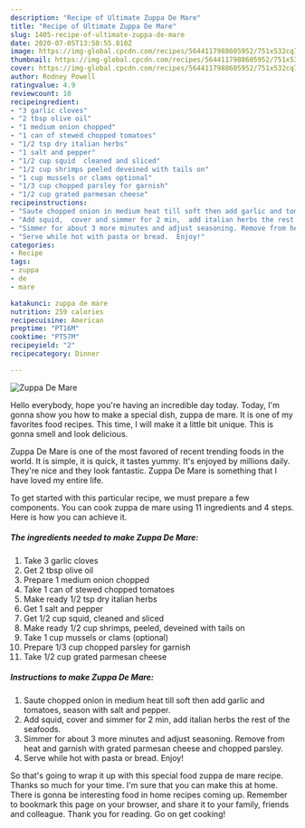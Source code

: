 ```yaml
---
description: "Recipe of Ultimate Zuppa De Mare"
title: "Recipe of Ultimate Zuppa De Mare"
slug: 1405-recipe-of-ultimate-zuppa-de-mare
date: 2020-07-05T13:50:55.810Z
image: https://img-global.cpcdn.com/recipes/5644117988605952/751x532cq70/zuppa-de-mare-recipe-main-photo.jpg
thumbnail: https://img-global.cpcdn.com/recipes/5644117988605952/751x532cq70/zuppa-de-mare-recipe-main-photo.jpg
cover: https://img-global.cpcdn.com/recipes/5644117988605952/751x532cq70/zuppa-de-mare-recipe-main-photo.jpg
author: Rodney Powell
ratingvalue: 4.9
reviewcount: 10
recipeingredient:
- "3 garlic cloves"
- "2 tbsp olive oil"
- "1 medium onion chopped"
- "1 can of stewed chopped tomatoes"
- "1/2 tsp dry italian herbs"
- "1 salt and pepper"
- "1/2 cup squid  cleaned and sliced"
- "1/2 cup shrimps peeled deveined with tails on"
- "1 cup mussels or clams optional"
- "1/3 cup chopped parsley for garnish"
- "1/2 cup grated parmesan cheese"
recipeinstructions:
- "Saute chopped onion in medium heat till soft then add garlic and tomatoes, season with salt and pepper."
- "Add squid,  cover and simmer for 2 min,  add italian herbs the rest of the seafoods."
- "Simmer for about 3 more minutes and adjust seasoning. Remove from heat and garnish with grated parmesan cheese and chopped parsley."
- "Serve while hot with pasta or bread.  Enjoy!"
categories:
- Recipe
tags:
- zuppa
- de
- mare

katakunci: zuppa de mare 
nutrition: 259 calories
recipecuisine: American
preptime: "PT16M"
cooktime: "PT57M"
recipeyield: "2"
recipecategory: Dinner

---
```



![Zuppa De Mare](https://img-global.cpcdn.com/recipes/5644117988605952/751x532cq70/zuppa-de-mare-recipe-main-photo.jpg)

Hello everybody, hope you're having an incredible day today. Today, I'm gonna show you how to make a special dish, zuppa de mare. It is one of my favorites food recipes. This time, I will make it a little bit unique. This is gonna smell and look delicious.

Zuppa De Mare is one of the most favored of recent trending foods in the world. It is simple, it is quick, it tastes yummy. It's enjoyed by millions daily. They're nice and they look fantastic. Zuppa De Mare is something that I have loved my entire life.




To get started with this particular recipe, we must prepare a few components. You can cook zuppa de mare using 11 ingredients and 4 steps. Here is how you can achieve it.

<!--inarticleads1-->

##### The ingredients needed to make Zuppa De Mare:

1. Take 3 garlic cloves
1. Get 2 tbsp olive oil
1. Prepare 1 medium onion chopped
1. Take 1 can of stewed chopped tomatoes
1. Make ready 1/2 tsp dry italian herbs
1. Get 1 salt and pepper
1. Get 1/2 cup squid,  cleaned and sliced
1. Make ready 1/2 cup shrimps, peeled, deveined with tails on
1. Take 1 cup mussels or clams (optional)
1. Prepare 1/3 cup chopped parsley for garnish
1. Take 1/2 cup grated parmesan cheese




<!--inarticleads2-->

##### Instructions to make Zuppa De Mare:

1. Saute chopped onion in medium heat till soft then add garlic and tomatoes, season with salt and pepper.
1. Add squid,  cover and simmer for 2 min,  add italian herbs the rest of the seafoods.
1. Simmer for about 3 more minutes and adjust seasoning. Remove from heat and garnish with grated parmesan cheese and chopped parsley.
1. Serve while hot with pasta or bread.  Enjoy!




So that's going to wrap it up with this special food zuppa de mare recipe. Thanks so much for your time. I'm sure that you can make this at home. There is gonna be interesting food in home recipes coming up. Remember to bookmark this page on your browser, and share it to your family, friends and colleague. Thank you for reading. Go on get cooking!
